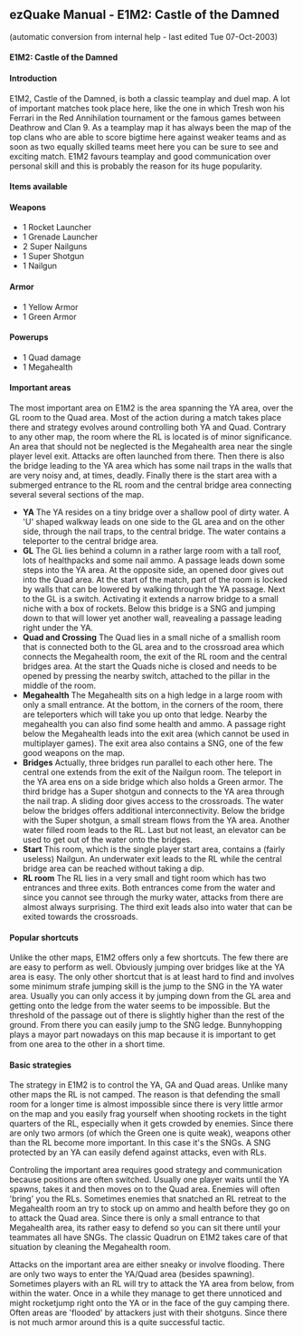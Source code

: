 ## ezQuake Manual - E1M2: Castle of the Damned
(automatic conversion from internal help - last edited Tue 07-Oct-2003)

#### E1M2: Castle of the Damned

#### Introduction

E1M2, Castle of the Damned, is both a classic teamplay and duel map. A lot of important matches took place here, like the one in which Tresh won his Ferrari in the Red Annihilation tournament or the famous games between Deathrow and Clan 9. As a teamplay map it has always been the map of the top clans who are able to score bigtime here against weaker teams and as soon as two equally skilled teams meet here you can be sure to see and exciting match. E1M2 favours teamplay and good communication over personal skill and this is probably the reason for its huge popularity.

#### Items available
#### Weapons

- 1 Rocket Launcher
- 1 Grenade Launcher
- 2 Super Nailguns
- 1 Super Shotgun
- 1 Nailgun

#### Armor

- 1 Yellow Armor
- 1 Green Armor

#### Powerups

- 1 Quad damage
- 1 Megahealth


#### Important areas

The most important area on E1M2 is the area spanning the YA area, over the GL room to the Quad area. Most of the action during a match takes place there and strategy evolves around controlling both YA and Quad. Contrary to any other map, the room where the RL is located is of minor significance. An area that should not be neglected is the Megahealth area near the single player level exit. Attacks are often launched from there. Then there is also the bridge leading to the YA area which has some nail traps in the walls that are very noisy and, at times, deadly. Finally there is the start area with a submerged entrance to the RL room and the central bridge area connecting several several sections of the map.

- **YA** The YA resides on a tiny bridge over a shallow pool of dirty water. A 'U' shaped walkway leads on one side to the GL area and on the other side, through the nail traps, to the central bridge. The water contains a teleporter to the central bridge area.
- **GL** The GL lies behind a column in a rather large room with a tall roof, lots of healthpacks and some nail ammo. A passage leads down some steps into the YA area. At the opposite side, an opened door gives out into the Quad area. At the start of the match, part of the room is locked by walls that can be lowered by walking through the YA passage. Next to the GL is a switch. Activating it extends a narrow bridge to a small niche with a box of rockets. Below this bridge is a SNG and jumping down to that will lower yet another wall, reavealing a passage leading right under the YA.
- **Quad and Crossing** The Quad lies in a small niche of a smallish room that is connected both to the GL area and to the crossroad area which connects the Megahealth room, the exit of the RL room and the central bridges area. At the start the Quads niche is closed and needs to be opened by pressing the nearby switch, attached to the pillar in the middle of the room.
- **Megahealth** The Megahealth sits on a high ledge in a large room with only a small entrance. At the bottom, in the corners of the room, there are teleporters which will take you up onto that ledge. Nearby the megahealth you can also find some health and ammo. A passage right below the Megahealth leads into the exit area (which cannot be used in multiplayer games). The exit area also contains a SNG, one of the few good weapons on the map.
- **Bridges** Actually, three bridges run parallel to each other here. The central one extends from the exit of the Nailgun room. The teleport in the YA area ens on a side bridge which also holds a Green armor. The third bridge has a Super shotgun and connects to the YA area through the nail trap. A sliding door gives access to the crossroads. The water below the bridges offers additional interconnectivity. Below the bridge with the Super shotgun, a small stream flows from the YA area. Another water filled room leads to the RL. Last but not least, an elevator can be used to get out of the water onto the bridges.
- **Start** This room, which is the single player start area, contains a (fairly useless) Nailgun. An underwater exit leads to the RL while the central bridge area can be reached without taking a dip.
- **RL room** The RL lies in a very small and tight room which has two entrances and three exits. Both entrances come from the water and since you cannot see through the murky water, attacks from there are almost always surprising. The third exit leads also into water that can be exited towards the crossroads.

#### Popular shortcuts

Unlike the other maps, E1M2 offers only a few shortcuts. The few there are are easy to perform as well. Obviously jumping over bridges like at the YA area is easy. The only other shortcut that is at least hard to find and involves some minimum strafe jumping skill is the jump to the SNG in the YA water area. Usually you can only access it by jumping down from the GL area and getting onto the ledge from the water seems to be impossible. But the threshold of the passage out of there is slightly higher than the rest of the ground. From there you can easily jump to the SNG ledge. Bunnyhopping plays a mayor part nowadays on this map because it is important to get from one area to the other in a short time.
#### Basic strategies

The strategy in E1M2 is to control the YA, GA and Quad areas. Unlike many other maps the RL is not camped. The reason is that defending the small room for a longer time is almost impossible since there is very little armor on the map and you easily frag yourself when shooting rockets in the tight quarters of the RL, especially when it gets crowded by enemies. Since there are only two armors (of which the Green one is quite weak), weapons other than the RL become more important. In this case it's the SNGs. A SNG protected by an YA can easily defend against attacks, even with RLs.

Controling the important area requires good strategy and communication because positions are often switched. Usually one player waits until the YA spawns, takes it and then moves on to the Quad area. Enemies will often 'bring' you the RLs. Sometimes enemies that snatched an RL retreat to the Megahealth room an try to stock up on ammo and health before they go on to attack the Quad area. Since there is only a small entrance to that Megahealth area, its rather easy to defend so you can sit there until your teammates all have SNGs. The classic Quadrun on E1M2 takes care of that situation by cleaning the Megahealth room.

Attacks on the important area are either sneaky or involve flooding. There are only two ways to enter the YA/Quad area (besides spawning). Sometimes players with an RL will try to attack the YA area from below, from within the water. Once in a while they manage to get there unnoticed and might rocketjump right onto the YA or in the face of the guy camping there. Often areas are 'flooded' by attackers just with their shotguns. Since there is not much armor around this is a quite successful tactic.

